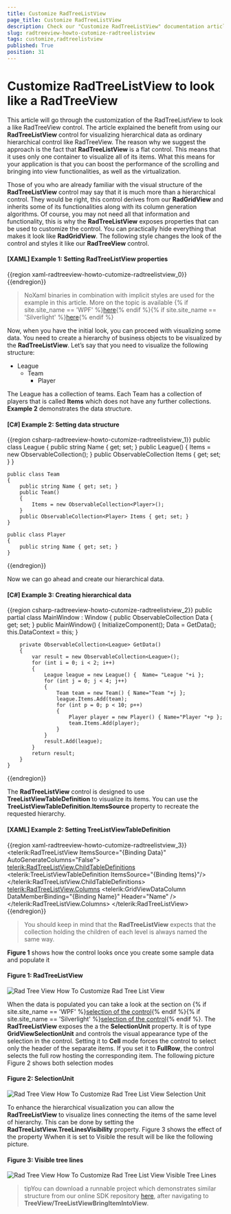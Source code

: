 ```yaml
---
title: Customize RadTreeListView
page_title: Customize RadTreeListView
description: Check our "Customize RadTreeListView" documentation article for the RadTreeView WPF control.
slug: radtreeview-howto-cutomize-radtreelistview
tags: customize,radtreelistview
published: True
position: 31
---
```


# Customize RadTreeListView to look like a RadTreeView 

This article will go through the customization of the RadTreeListView to look a like RadTreeView control. The article explained the benefit from using our __RadTreeListView__ control for visualizing hierarchical data as ordinary hierarchical control like RadTreeView. The reason why we suggest the approach is the fact that __RadTreeListView__ is a flat control. This means that it uses only one container to visualize all of its items. What this means for your application is that you can boost the performance of the scrolling and bringing into view functionalities, as well as the virtualization.

Those of you who are already familiar with the visual structure of the __RadTreeListView__ control may say that it is much more than a hierarchical control. They would be right, this control derives from our __RadGridView__ and inherits some of its functionalities along with its column generation algorithms. Of course, you may not need all that information and functionality, this is why the __RadTreeListView__ exposes properties that can be used to customize the control. You can practically hide everything that makes it look like __RadGridView__. The following style changes the look of the control and styles it like our __RadTreeView__ control.
	
#### __[XAML] Example 1: Setting RadTreeListView properties__	
{{region xaml-radtreeview-howto-cutomize-radtreelistview_0}}
	<Style TargetType="telerik:RadTreeListView" BasedOn="{StaticResource RadTreeListViewStyle}">
		<Setter Property="VerticalGridLinesBrush" Value="{x:Null}"/>
		<Setter Property="FocusVisualStyle" Value="{x:Null}"/>
		<Setter Property="RowIndicatorVisibility" Value="Collapsed"/>
		<Setter Property="IsFilteringAllowed" Value="False"/>
		<Setter Property="CanUserFreezeColumns" Value="False"/>
		<Setter Property="CanUserDeleteRows" Value="False"/>
		<Setter Property="AutoGenerateColumns" Value="False"/>
		<Setter Property="ShowGroupPanel" Value="False"/>
		<Setter Property="ShowColumnHeaders" Value="False"/>
		<Setter Property="AutoExpandGroups" Value="True"/>
		<Setter Property="GridLinesVisibility" Value="None"/>
		<Setter Property="RowHeight" Value="24" />
		<Setter Property="TreeLinesVisibility" Value="Visible"/>
		<Setter Property="BorderThickness" Value="0"/>
		<Setter Property="BorderBrush" Value="{x:Null}"/>
		<Setter Property="IsSynchronizedWithCurrentItem" Value="False" />
	 </Style>
{{endregion}}

> NoXaml binaries in combination with implicit styles are used for the example in this article. More on the topic is available {% if site.site_name == 'WPF' %}[here](http://www.telerik.com/help/wpf/styling-apperance-implicit-styles-overview.html){% endif %}{% if site.site_name == 'Silverlight' %}[here](http://www.telerik.com/help/silverlight/styling-apperance-implicit-styles-overview.html){% endif %}

Now, when you have the initial look, you can proceed with visualizing some data. You need to create a hierarchy of business objects to be visualized by the __RadTreeListView__. Let’s say that you need to visualize the following structure:

* League
	* Team
		* Player

The League has a collection of teams. Each Team has a collection of players that is called __Items__ which does not have any further collections. __Example 2__ demonstrates the data structure.

#### __[C#] Example 2: Setting data structure__
{{region csharp-radtreeview-howto-cutomize-radtreelistview_1}}
	public class League
	{
		public string Name { get; set; }
		public League()
		{
			Items = new ObservableCollection<Team>();
		}
		public ObservableCollection<Team> Items { get; set; }
	}
	
	public class Team
	{
		public string Name { get; set; }
		public Team()
		{
			Items = new ObservableCollection<Player>();
		}
		public ObservableCollection<Player> Items { get; set; }
	}	
	
	public class Player
	{
		public string Name { get; set; }
	}	
{{endregion}}

Now we can go ahead and create our hierarchical data.

#### __[C#] Example 3: Creating hierarchical data__
{{region csharp-radtreeview-howto-cutomize-radtreelistview_2}}
	public partial class MainWindow : Window
	{
		public ObservableCollection<League> Data { get; set; }
		public MainWindow()
		{
			InitializeComponent();
			Data = GetData();
			this.DataContext = this;
		}

		private ObservableCollection<League> GetData()
		{
			var result = new ObservableCollection<League>();
			for (int i = 0; i < 2; i++)
			{
				League league = new League() {  Name= "League "+i };
				for (int j = 0; j < 4; j++)
				{
					Team team = new Team() { Name="Team "+j };
					league.Items.Add(team);
					for (int p = 0; p < 10; p++)
					{
						Player player = new Player() { Name="Player "+p };
						team.Items.Add(player);
					}
				}
				result.Add(league);
			}
			return result;
		}
	}
{{endregion}}

The __RadTreeListView__ control is designed to use __TreeListViewTableDefinition__ to visualize its items. You can use the __TreeListViewTableDefinition.ItemsSource__ property to recreate the requested 
hierarchy.   
    
#### __[XAML] Example 2: Setting TreeListViewTableDefinition__
{{region xaml-radtreeview-howto-cutomize-radtreelistview_3}}
	<telerik:RadTreeListView ItemsSource="{Binding Data}" AutoGenerateColumns="False">            
		<telerik:RadTreeListView.ChildTableDefinitions>
			<telerik:TreeListViewTableDefinition ItemsSource="{Binding Items}"/>
		</telerik:RadTreeListView.ChildTableDefinitions>            
		<telerik:RadTreeListView.Columns>
			<telerik:GridViewDataColumn DataMemberBinding="{Binding Name}" Header="Name" />
		</telerik:RadTreeListView.Columns>
	</telerik:RadTreeListView>
{{endregion}}

>You should keep in mind that the __RadTreeListView__ expects that the collection holding the children of each level is always named the same way.

__Figure 1__ shows how the control looks once you create some sample data and populate it

#### __Figure 1: RadTreeListView__
![Rad Tree View How To Customize Rad Tree List View](images/RadTreeView_HowToCustomizeRadTreeListView.png)

When the data is populated you can take a look at the section on {% if site.site_name == 'WPF' %}[selection of the control](http://www.telerik.com/help/wpf/radtreelistview-features-selection.html){% endif %}{% if site.site_name == 'Silverlight' %}[selection of the control](http://www.telerik.com/help/silverlight/radtreelistview-features-selection.html){% endif %}. The  __RadTreeListView__ exposes the a the  __SelectionUnit__ property. It is of type __GridViewSelectionUnit__ and controls the visual appearance type of the selection in the control. Setting it to __Cell__ mode forces the control to select only  the header of the separate items. If you set it to __FullRow__, the control selects the full row hosting the corresponding item. The following picture  Figure 2 shows both selection modes          

#### __Figure 2: SelectionUnit__
![Rad Tree View How To Customize Rad Tree List View Selection Unit](images/RadTreeView_HowToCustomizeRadTreeListView_SelectionUnit.png)

To enhance the hierarchical visualization you can allow the __RadTreeListView__ to visualize lines connecting the items of the same level of hierarchy. This can be done by setting the __RadTreeListView.TreeLinesVisibility__ property. Figure 3 shows the effect of the property Wwhen it is set to Visible the result will be like the following picture.

#### __Figure 3: Visible tree lines__
![Rad Tree View How To Customize Rad Tree List View Visible Tree Lines](images/RadTreeView_HowToCustomizeRadTreeListView_VisibleTreeLines.png)

>tipYou can download a runnable project which demonstrates similar structure from our online SDK repository [here](https://github.com/telerik/xaml-sdk), after navigating to __TreeView/TreeListViewBringItemIntoView__.
